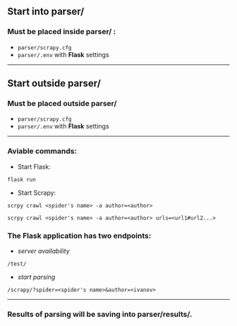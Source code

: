 ## Start into **parser/**

### Must be placed inside **parser/** :

- `parser/scrapy.cfg`
- `parser/.env`  with **Flask** settings
 ***


 ## Start outside **parser/**

 ### Must be placed outside **parser/**

- `parser/scrapy.cfg`
- `parser/.env`  with **Flask** settings
 ***

### Aviable commands:
- Start Flask:
```
flask run
```
- Start Scrapy:
```
scrpy crawl <spider's name> -a author=<author>
```
```
scrpy crawl <spider's name> -a author=<author> urls=<url1#url2...>
```

### The Flask application has two endpoints:

- *server availability*
```
/test/
```
- *start parsing*

```
/scrapy/?spider=<spider's name>&author=<ivanov>
```
***
### Results of parsing will be saving into **parser/results/**.